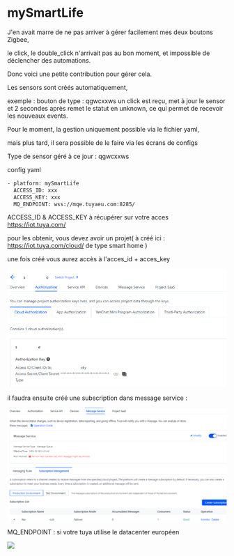 # mySmartLife

J'en avait marre de ne pas arriver à gérer facilement mes deux boutons Zigbee, 

le click, le double_click n'arrivait pas au bon moment, et impossible de déclencher des automations.

Donc voici une petite contribution pour gérer cela.

Les sensors sont créés automatiquement, 

exemple : bouton de type : qgwcxxws un click est reçu, met à jour le sensor et 2 secondes après remet le statut en unknown, ce qui permet de recevoir les nouveaux events.

Pour le moment, la gestion uniquement possible via le fichier yaml, 

mais plus tard, il sera possible de le faire via les écrans de configs

Type de sensor géré à ce jour : qgwcxxws

config yaml
```
- platform: mySmartLife
  ACCESS_ID: xxx
  ACCESS_KEY: xxx
  MQ_ENDPOINT: wss://mqe.tuyaeu.com:8285/
```
ACCESS_ID & ACCESS_KEY à récupérer sur votre acces https://iot.tuya.com/

pour les obtenir, vous devez avoir un projet( à créé ici : https://iot.tuya.com/cloud/ de type smart home )

une fois créé vous aurez accès à l'acces_id + acces_key 

![img.png](img.png)

il faudra ensuite créé une subscription dans message service : 

![img_1.png](img_1.png)

MQ_ENDPOINT : si votre tuya utilise le datacenter européen

![](img/token.png)
